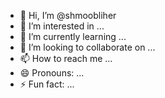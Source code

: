 - 👋 Hi, I’m @shmoobliher
- 👀 I’m interested in ...
- 🌱 I’m currently learning ...
- 💞️ I’m looking to collaborate on ...
- 📫 How to reach me ...
- 😄 Pronouns: ...
- ⚡ Fun fact: ...

<!---
shmoobliher/shmoobliher is a ✨ special ✨ repository because its `README.md` (this file) appears on your GitHub profile.
You can click the Preview link to take a look at your changes.
--->
